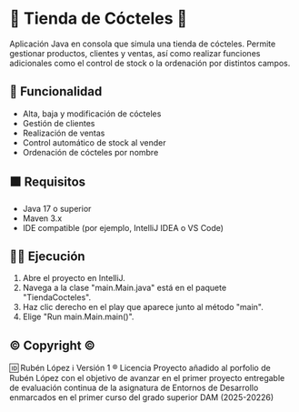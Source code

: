 # 🍍 Tienda de Cócteles 🍍

Aplicación Java en consola que 
simula una tienda de cócteles. Permite gestionar 
productos, clientes y ventas, así como realizar 
funciones adicionales como el control de stock o la 
ordenación por distintos campos.

##  🏬 Funcionalidad

- Alta, baja y modificación de cócteles
- Gestión de clientes
- Realización de ventas
- Control automático de stock al vender
- Ordenación de cócteles por nombre

## ⬛ Requisitos

- Java 17 o superior
- Maven 3.x
- IDE compatible (por ejemplo, IntelliJ IDEA o VS Code)

## 🍹💸 Ejecución

1. Abre el proyecto en IntelliJ.
2. Navega a la clase "main.Main.java" está en el paquete "TiendaCocteles".
3. Haz clic derecho en el play que aparece junto al método "main".
4. Elige "Run main.Main.main()".

## ©️ Copyright ©️
🆔 Rubén López
ℹ️ Versión 1
®️ Licencia 
    Proyecto añadido al porfolio de Rubén López con el 
    objetivo de avanzar en el primer proyecto entregable 
    de evaluación continua de la asignatura de Entornos 
    de Desarrollo enmarcados en el primer curso del 
    grado superior DAM (2025-20226) 
